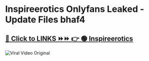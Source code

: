 
 # Inspireerotics Onlyfans Leaked - Update Files bhaf4

## <h2><a href="https://clipsfans.com/Inspireerotics&ref=git">🔗 Click to LINKS ⏩⏩ 👉 🟢 Inspireerotics </a></h2>

<a href="https://clipsfans.com/Inspireerotics&ref=git" rel="nofollow" data-target="animated-image.originalLink"><img src="https://i.ibb.co.com/xMMVF88/686577567.gif" alt="Viral Video Original" style="max-width: 100%; display: inline-block;" data-target="animated-image.originalImage"></a>

